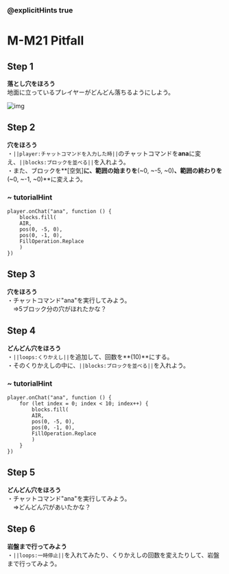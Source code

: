 ### @explicitHints true

# M-M21 Pitfall　

## Step 1
**落とし穴をほろう**  
地面に立っているプレイヤーがどんどん落ちるようにしよう。

![img](https://teck89.xsrv.jp/MEE_tutorial/img/M-M21.jpg)


## Step 2
**穴をほろう**  
・``||player:チャットコマンドを入力した時||``のチャットコマンドを**ana**に変え、``||blocks:ブロックを並べる||``を入れよう。  
・また、ブロックを**[空気]**に、範囲の始まりを**(~0, ~-5, ~0)**、範囲の終わりを**(~0, ~-1, ~0)**に変えよう。

### ~ tutorialHint
```blocks
player.onChat("ana", function () {
    blocks.fill(
    AIR,
    pos(0, -5, 0),
    pos(0, -1, 0),
    FillOperation.Replace
    )
})
```

## Step 3
**穴をほろう**  
・チャットコマンド"ana"を実行してみよう。  
　⇒5ブロック分の穴がほれたかな？

## Step 4
**どんどん穴をほろう**  
・``||loops:くりかえし||``を追加して、回数を**(10)**にする。  
・そのくりかえしの中に、``||blocks:ブロックを並べる||``を入れよう。

### ~ tutorialHint
```blocks
player.onChat("ana", function () {
    for (let index = 0; index < 10; index++) {
        blocks.fill(
        AIR,
        pos(0, -5, 0),
        pos(0, -1, 0),
        FillOperation.Replace
        )
    }
})
```

## Step 5
**どんどん穴をほろう**  
・チャットコマンド"ana"を実行してみよう。  
　⇒どんどん穴があいたかな？

## Step 6
**岩盤まで行ってみよう**  
・``||loops:一時停止||``を入れてみたり、くりかえしの回数を変えたりして、岩盤まで行ってみよう。
